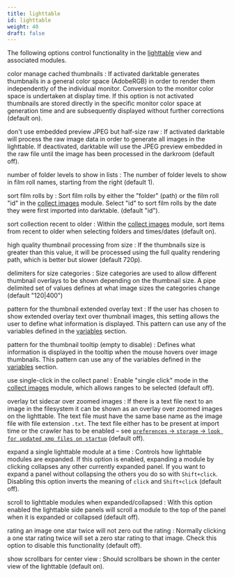 ```yaml
---
title: lighttable
id: lighttable
weight: 40
draft: false
---
```


The following options control functionality in the [lighttable](../lighttable/_index.md) view and associated modules.

color manage cached thumbnails
: If activated darktable generates thumbnails in a general color space (AdobeRGB) in order to render them independently of the individual monitor. Conversion to the monitor color space is undertaken at display time. If this option is not activated thumbnails are stored directly in the specific monitor color space at generation time and are subsequently displayed without further corrections (default on).

don't use embedded preview JPEG but half-size raw
: If activated darktable will process the raw image data in order to generate all images in the lighttable. If deactivated, darktable will use the JPEG preview embedded in the raw file until the image has been processed in the darkroom (default off).

number of folder levels to show in lists
: The number of folder levels to show in film roll names, starting from the right (default 1).

sort film rolls by
: Sort film rolls by either the "folder" (path) or the film roll "id" in the [collect images](../module-reference/utility-modules/shared/collect-images.md) module. Select "id" to sort film rolls by the date they were first imported into darktable. (default "id").

sort collection recent to older
: Within the [collect images](../module-references/utility-modules/shared/collect-images.md) module, sort items from recent to older when selecting folders and times/dates (default on).

high quality thumbnail processing from size
: If the thumbnails size is greater than this value, it will be processed using the full quality rendering path, which is better but slower (default 720p).

delimiters for size categories
: Size categories are used to allow different thumbnail overlays to be shown depending on the thumbnail size. A pipe delimited set of values defines at what image sizes the categories change (default "120|400")

pattern for the thumbnail extended overlay text
: If the user has chosen to show extended overlay text over thumbnail images, this setting allows the user to define what information is displayed. This pattern can use any of the variables defined in the [variables](../special-topics/variables.md) section.

pattern for the thumbnail tooltip (empty to disable)
: Defines what information is displayed in the tooltip when the mouse hovers over image thumbnails. This pattern can use any of the variables defined in the [variables](../special-topics/variables.md) section.

use single-click in the collect panel
: Enable "single click" mode in the [collect images](../module-reference/utility-modules/shared/collect-images.md) module, which allows ranges to be selected (default off).

overlay txt sidecar over zoomed images
: If there is a text file next to an image in the filesystem it can be shown as an overlay over zoomed images on the lighttable. The text file must have the same base name as the image file with file extension `.txt`. The text file either has to be present at import time or the crawler has to be enabled – see [`preferences` -> `storage` -> `look for updated xmp files on startup`](./storage.md) (default off).

expand a single lighttable module at a time
: Controls how lighttable modules are expanded. If this option is enabled, expanding a module by clicking collapses any other currently expanded panel. If you want to expand a panel without collapsing the others you do so with `Shift+click`. Disabling this option inverts the meaning of `click` and `Shift+click` (default off).

scroll to lighttable modules when expanded/collapsed
: With this option enabled the lighttable side panels will scroll a module to the top of the panel when it is expanded or collapsed (default off).

rating an image one star twice will not zero out the rating
: Normally clicking a one star rating twice will set a zero star rating to that image. Check this option to disable this functionality (default off).

show scrollbars for center view
: Should scrollbars be shown in the center view of the lighttable (default on).
